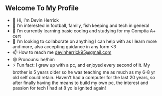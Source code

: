 ## Welcome To My Profile
- 👋 Hi, I’m Devin Herrick
- 👀 I’m interested in football, family, fish keeping and tech in general
- 🌱 I’m currently learning basic coding and studying for my Comptia A+ cert
- 💞️ I’m looking to collaborate on anything I can help with as I learn more and more, also accepting guidance in any form <3
- 📫 How to reach me devinherrick95@gmail.com
- 😄 Pronouns: he/him
- ⚡ Fun fact: I grew up with a pc, and enjoyed every second of it. My brother is 5 years older so he was teaching me as much as my 6-8 yr old self could retain. Haven't had a computer for the last 20 years, so after finally having the means to build my own pc, the interest and passion for tech I had at 8 yo is ignited again!
